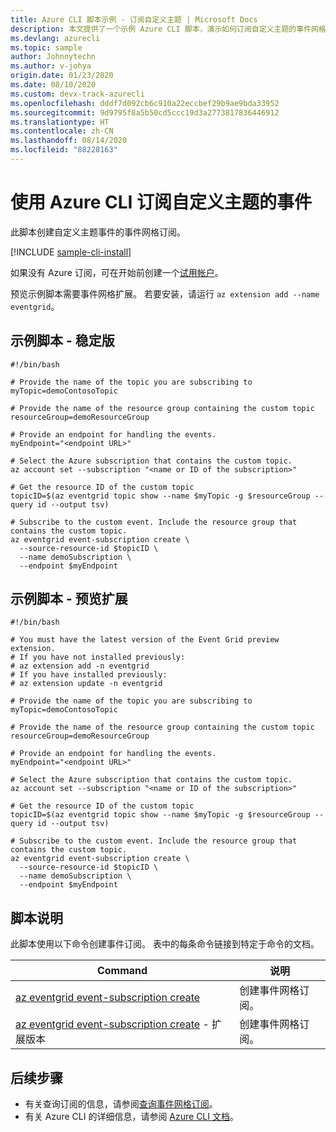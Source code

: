 ```yaml
---
title: Azure CLI 脚本示例 - 订阅自定义主题 | Microsoft Docs
description: 本文提供了一个示例 Azure CLI 脚本，演示如何订阅自定义主题的事件网格事件。
ms.devlang: azurecli
ms.topic: sample
author: Johnnytechn
ms.author: v-johya
origin.date: 01/23/2020
ms.date: 08/10/2020
ms.custom: devx-track-azurecli
ms.openlocfilehash: dddf7d092cb6c910a22eccbef29b9ae9bda33952
ms.sourcegitcommit: 9d9795f8a5b50cd5ccc19d3a2773817836446912
ms.translationtype: HT
ms.contentlocale: zh-CN
ms.lasthandoff: 08/14/2020
ms.locfileid: "88228163"
---
```

# <a name="subscribe-to-events-for-a-custom-topic-with-azure-cli"></a>使用 Azure CLI 订阅自定义主题的事件

此脚本创建自定义主题事件的事件网格订阅。

[!INCLUDE [sample-cli-install](../../../includes/sample-cli-install.md)]

如果没有 Azure 订阅，可在开始前创建一个[试用帐户](https://www.azure.cn/pricing/1rmb-trial)。

预览示例脚本需要事件网格扩展。 若要安装，请运行 `az extension add --name eventgrid`。

## <a name="sample-script---stable"></a>示例脚本 - 稳定版

```azurecli
#!/bin/bash

# Provide the name of the topic you are subscribing to
myTopic=demoContosoTopic

# Provide the name of the resource group containing the custom topic
resourceGroup=demoResourceGroup

# Provide an endpoint for handling the events.
myEndpoint="<endpoint URL>"

# Select the Azure subscription that contains the custom topic.
az account set --subscription "<name or ID of the subscription>"

# Get the resource ID of the custom topic
topicID=$(az eventgrid topic show --name $myTopic -g $resourceGroup --query id --output tsv)

# Subscribe to the custom event. Include the resource group that contains the custom topic.
az eventgrid event-subscription create \
  --source-resource-id $topicID \
  --name demoSubscription \
  --endpoint $myEndpoint
```
<!--Correct in MC about the argument of "--source-resource-id" -->

## <a name="sample-script---preview-extension"></a>示例脚本 - 预览扩展

```azurecli
#!/bin/bash

# You must have the latest version of the Event Grid preview extension.
# If you have not installed previously:
# az extension add -n eventgrid
# If you have installed previously:
# az extension update -n eventgrid

# Provide the name of the topic you are subscribing to
myTopic=demoContosoTopic

# Provide the name of the resource group containing the custom topic
resourceGroup=demoResourceGroup

# Provide an endpoint for handling the events.
myEndpoint="<endpoint URL>"

# Select the Azure subscription that contains the custom topic.
az account set --subscription "<name or ID of the subscription>"

# Get the resource ID of the custom topic
topicID=$(az eventgrid topic show --name $myTopic -g $resourceGroup --query id --output tsv)

# Subscribe to the custom event. Include the resource group that contains the custom topic.
az eventgrid event-subscription create \
  --source-resource-id $topicID \
  --name demoSubscription \
  --endpoint $myEndpoint
```


## <a name="script-explanation"></a>脚本说明

此脚本使用以下命令创建事件订阅。 表中的每条命令链接到特定于命令的文档。

| Command | 说明 |
|---|---|
| [az eventgrid event-subscription create](https://docs.microsoft.com/cli/azure/eventgrid/event-subscription#az-eventgrid-event-subscription-create) | 创建事件网格订阅。 |
| [az eventgrid event-subscription create](https://docs.microsoft.com/cli/azure/ext/eventgrid/eventgrid/event-subscription#ext-eventgrid-az-eventgrid-event-subscription-create) - 扩展版本 | 创建事件网格订阅。 |

## <a name="next-steps"></a>后续步骤

* 有关查询订阅的信息，请参阅[查询事件网格订阅](../query-event-subscriptions.md)。
* 有关 Azure CLI 的详细信息，请参阅 [Azure CLI 文档](/cli)。

